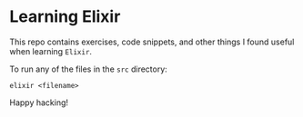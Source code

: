 # Learning Elixir

This repo contains exercises, code snippets, and other things I found useful
when learning `Elixir`.

To run any of the files in the `src` directory:

    elixir <filename>

Happy hacking!
